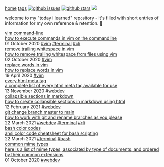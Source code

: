 <nav id="topnav">
  <a href="index.html">home</a>
  <a href="tags.html">tags</a>
  <a href="https://github.com/tg-z/til/issues" style="margin-left:auto"><img alt="github issues" src="https://img.shields.io/github/issues/tg-z/til?color=ff69b4"></a>
  <a href="https://github.com/tg-z/til/stargazers"><img alt="github stars" src="https://img.shields.io/github/stars/tg-z/til?color=ff69b4"></a>
  <a href="https://github.com/tg-z/til/graphs/contributors" alt="contributors">
    <img src="https://img.shields.io/github/contributors/tg-z/til?color=ff69b4"/></a>
</nav>
<p>welcome to my "today i learned" repository - it's filled with short entries of information for my own reference & retention. 📓</p>

<div class="posts-list">
  <div class="post">
    <a class="post-link" href="posts/vim-cli.html">
      <div class="title">vim command-line</div>
<div class="summary">how to execute commands in vim on the commandline</div>
    </a>
<time datetime="2020-10-01T00:00:00">01 October 2020</time>
    <span class="post-tags" align="right">
    <a class="post-tag tag-active" href="tags.html#vim">#vim</a>
    <a class="post-tag tag-active" href="tags.html#terminal">#terminal</a>
    <a class="post-tag tag-inactive" href="tags.html">#cli</a></span>
  </div>

  <div class="post">
    <a class="post-link" href="posts/remove-trailing-whitespace.html">
    <div class="title">remove trailing whitespace in vim</div>
<div class="summary">how to remove trailing whitespace from files using vim</div>
    </a>
<time datetime="2020-10-02T00:00:00">02 October 2020</time>
    <span class="post-tags">
    <a class="post-tag tag-active" style="margin-left:auto" href="tags.html#vim">#vim</a></span>
   </div>

  <div class="post">
    <a class="post-link" href="posts/replacing-words-in-vim.html">
    <div class="title">replace words in vim</div>
<div class="summary">how to replace words in vim</div>
    </a>
<time datetime="2020-04-19T00:00:00">19 April 2020</time>
    <span class="post-tags" align="right">
    <a class="post-tag tag-active" href="tags.html#vim">#vim</a></span>
   </div>

  <div class="post">
    <a class="post-link" href="posts/html-meta-tags.html">
    <div class="title">every html meta tag</div>
<div class="summary">a complete list of every html meta tag available for use</div>
    </a>
<time datetime="2020-11-13T00:00:00">13 November 2020</time>
    <span class="post-tags">
    <a class="post-tag tag-active" href="tags.html#webdev">#webdev</a></span>
   </div>

  <div class="post">
    <a class="post-link" href="posts/markdown-details-collapsible.html">
    <div class="title">collapsible sections in markdown</div>
<div class="summary">how to create collapsible sections in markdown using html</div>
    </a>
<time datetime="2021-02-12T00:00:00">12 February 2021</time>
    <span class="post-tags">
    <a class="post-tag tag-active" href="tags.html#webdev">#webdev</a></span>
   </div>

  <div class="post">
    <a class="post-link" href="posts/git-master-to-main.html">
    <div class="title">git change branch master to main</div>
<div class="summary">how to work with git and rename branches as you please</div>
    </a>
<time datetime="2021-03-22T00:00:00">22 March 2021</time>
    <span class="post-tags">
    <a class="post-tag tag-active" href="tags.html#webdev">#webdev</a>    <a class="post-tag tag-inactive" href="tags.html#terminal">#terminal</a>
<a class="post-tag tag-inactive" href="tags.html">#cli</a></span>
   </div>

<div class="post">
<a class="post-link" href="posts/bash-color-codes.html">
<div class="title">bash color codes</div>
<div class="summary">ansi color code cheatsheet for bash scripting</div>
</a>
<time datetime="2021-03-22T00:00:00">22 March 2021</time>
<span class="post-tags">
<a class="post-tag tag-active" href="tags.html#terminal">#terminal</a>
<a class="post-tag tag-inactive" href="tags.html">#bash</a>
</span>
</div>

  <div class="post">
    <a class="post-link" href="posts/common-mime-types.html">
      <div class="title">common mime types</div>
<div class="summary">here is a list of mime types, associated by type of documents, and ordered by their common extensions</div>
    </a>
<time datetime="2020-10-01T00:00:00">01 October 2020</time>
    <span class="post-tags" align="right">
    <a class="post-tag tag-active" href="tags.html#webdev">#webdev</a>
  </div>

<!--

    <a href="posts/bash-script-conditions.html">bash script conditions</a>
    <a href="posts/crontab-guide.html">crontab guide</a>
    <a href="posts/remote-termux.html">termux remote</a>
    <a href="posts/straw-man.html">straw man</a>
    <a href="posts/stop-usrbinenv.html">stop #!/usr/bin/env in scripts</a>
    <a href="posts/python-shell.html">python shell</a>
-->
</div>
